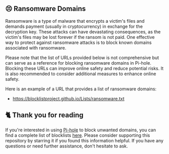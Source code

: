 ## 😣 Ransomware Domains
Ransomware is a type of malware that encrypts a victim's files and demands payment (usually in cryptocurrency) in exchange for the decryption key.
These attacks can have devastating consequences, as the victim's files may be lost forever if the ransom is not paid.
One effective way to protect against ransomware attacks is to block known domains associated with ransomware.

Please note that the list of URLs provided below is not comprehensive but can serve as a reference for blocking ransomware domains in Pi-hole.
Blocking these URLs can improve online safety and reduce potential risks. It is also recommended to consider additional measures to enhance online safety.

Here is an example of a URL that provides a list of ransomware domains:
- https://blocklistproject.github.io/Lists/ransomware.txt

## 🐈 Thank you for reading
If you're interested in using [Pi-hole](../What%20is%20Pi-hole.md) to block unwanted domains, you can find a complete list of blocklists [here](../../lists/PiHole.md).
Please consider supporting this repository by starring it if you found this information helpful.
If you have any questions or need further assistance, don't hesitate to ask.